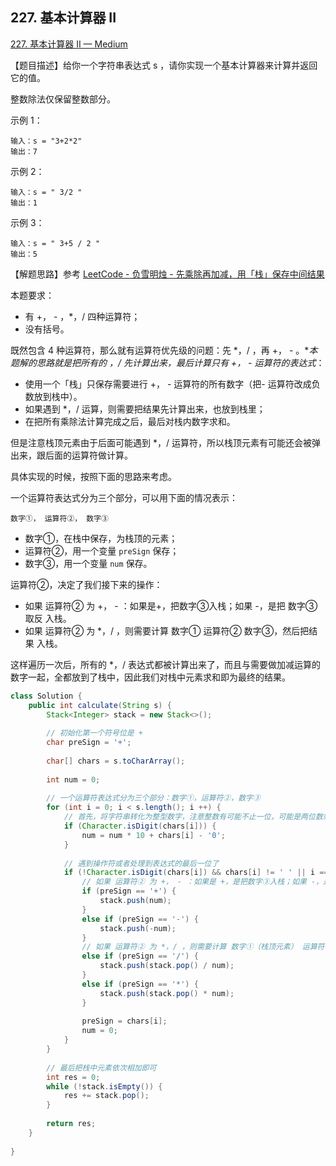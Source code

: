 ## 227. 基本计算器 II

[227. 基本计算器 II — Medium](https://leetcode-cn.com/problems/basic-calculator-ii/)

【题目描述】给你一个字符串表达式 s ，请你实现一个基本计算器来计算并返回它的值。

整数除法仅保留整数部分。

示例 1：

```
输入：s = "3+2*2"
输出：7
```


示例 2：

```
输入：s = " 3/2 "
输出：1
```


示例 3：

```
输入：s = " 3+5 / 2 "
输出：5
```

【解题思路】参考 [LeetCode - 负雪明烛 - 先乘除再加减，用「栈」保存中间结果](https://leetcode-cn.com/problems/basic-calculator-ii/solution/xian-cheng-chu-zai-jia-jian-yong-zhan-ba-hplr/)

本题要求：

- 有 +， - ，*，/ 四种运算符；
- 没有括号。

既然包含 4 种运算符，那么就有运算符优先级的问题：先 *，/ ，再 +， - 。**本题解的思路就是把所有的 *，/ 先计算出来，最后计算只有 +， - 运算符的表达式**：

- 使用一个「栈」只保存需要进行 +， - 运算符的所有数字（把- 运算符改成负数放到栈中）。
- 如果遇到 *，/ 运算，则需要把结果先计算出来，也放到栈里；
- 在把所有乘除法计算完成之后，最后对栈内数字求和。

但是注意栈顶元素由于后面可能遇到 *，/ 运算符，所以栈顶元素有可能还会被弹出来，跟后面的运算符做计算。

具体实现的时候，按照下面的思路来考虑。

一个运算符表达式分为三个部分，可以用下面的情况表示：

```
数字①， 运算符②， 数字③
```

- 数字①，在栈中保存，为栈顶的元素；
- 运算符②，用一个变量 `preSign` 保存；
- 数字③，用一个变量 `num` 保存。

运算符②，决定了我们接下来的操作：

- 如果 运算符② 为 +， - ：如果是+，把数字③入栈；如果 -，是把 数字③取反 入栈。
- 如果 运算符② 为 *，/ ，则需要计算 数字① 运算符② 数字③，然后把结果 入栈。

这样遍历一次后，所有的 *，/ 表达式都被计算出来了，而且与需要做加减运算的数字一起，全都放到了栈中，因此我们对栈中元素求和即为最终的结果。

```java
class Solution {
    public int calculate(String s) {
        Stack<Integer> stack = new Stack<>();
        
        // 初始化第一个符号位是 +
        char preSign = '+';
        
        char[] chars = s.toCharArray();
        
        int num = 0;
        
        // 一个运算符表达式分为三个部分：数字①，运算符②，数字③
        for (int i = 0; i < s.length(); i ++) {
            // 首先，将字符串转化为整型数字，注意整数有可能不止一位，可能是两位数或者更多
            if (Character.isDigit(chars[i])) {
                num = num * 10 + chars[i] - '0'; 
            }
            
            // 遇到操作符或者处理到表达式的最后一位了
            if (!Character.isDigit(chars[i]) && chars[i] != ' ' || i == chars.length - 1) {
                // 如果 运算符② 为 +， - ：如果是 +，是把数字③入栈；如果 -，是把 数字③取反 入栈
                if (preSign == '+') {
                    stack.push(num);
                }
                else if (preSign == '-') {
                    stack.push(-num);
                }
                // 如果 运算符② 为 *，/ ，则需要计算 数字①（栈顶元素） 运算符② 数字③，然后把结果 入栈
                else if (preSign == '/') {
                    stack.push(stack.pop() / num);
                }
                else if (preSign == '*') {
                    stack.push(stack.pop() * num);
                }
                
                preSign = chars[i];
                num = 0;
            }   
        }
        
        // 最后把栈中元素依次相加即可
        int res = 0;
        while (!stack.isEmpty()) {
            res += stack.pop();
        }
        
        return res;
    }
 
}
```

